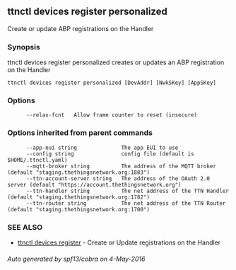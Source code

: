 ## ttnctl devices register personalized

Create or update ABP registrations on the Handler

### Synopsis


ttnctl devices register personalized creates or updates an ABP
registration on the Handler

```
ttnctl devices register personalized [DevAddr] [NwkSKey] [AppSKey]
```

### Options

```
      --relax-fcnt   Allow frame counter to reset (insecure)
```

### Options inherited from parent commands

```
      --app-eui string              The app EUI to use
      --config string               config file (default is $HOME/.ttnctl.yaml)
      --mqtt-broker string          The address of the MQTT broker (default "staging.thethingsnetwork.org:1883")
      --ttn-account-server string   The address of the OAuth 2.0 server (default "https://account.thethingsnetwork.org")
      --ttn-handler string          The net address of the TTN Handler (default "staging.thethingsnetwork.org:1782")
      --ttn-router string           The net address of the TTN Router (default "staging.thethingsnetwork.org:1700")
```

### SEE ALSO
* [ttnctl devices register](ttnctl_devices_register)	 - Create or Update registrations on the Handler

###### Auto generated by spf13/cobra on 4-May-2016
